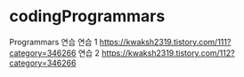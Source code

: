 # codingProgrammars
Programmars 연습
연습 1 
https://kwaksh2319.tistory.com/111?category=346266
연습 2
https://kwaksh2319.tistory.com/112?category=346266
